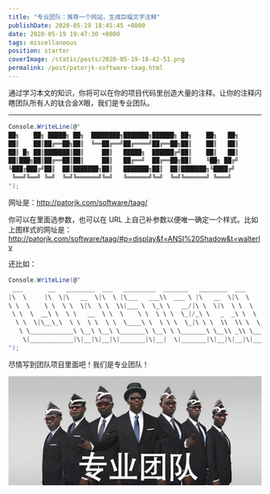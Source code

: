 ```yaml
---
title: "专业团队：推荐一个网站，生成巨幅文字注释"
publishDate: 2020-05-19 18:45:45 +0800
date: 2020-05-19 19:47:30 +0800
tags: miscellaneous
position: starter
coverImage: /static/posts/2020-05-19-18-42-51.png
permalink: /post/patorjk-software-taag.html
---
```


通过学习本文的知识，你将可以在你的项目代码里创造大量的注释。让你的注释闪瞎团队所有人的钛合金X眼，我们是专业团队。

---

```csharp
Console.WriteLine(@"
██╗    ██╗ █████╗ ██╗  ████████╗███████╗██████╗ ██╗    ██╗   ██╗
██║    ██║██╔══██╗██║  ╚══██╔══╝██╔════╝██╔══██╗██║    ██║   ██║
██║ █╗ ██║███████║██║     ██║   █████╗  ██████╔╝██║    ██║   ██║
██║███╗██║██╔══██║██║     ██║   ██╔══╝  ██╔══██╗██║    ╚██╗ ██╔╝
╚███╔███╔╝██║  ██║███████╗██║   ███████╗██║  ██║███████╗╚████╔╝ 
 ╚══╝╚══╝ ╚═╝  ╚═╝╚══════╝╚═╝   ╚══════╝╚═╝  ╚═╝╚══════╝ ╚═══╝  
");
```

网址是：<http://patorjk.com/software/taag/>

你可以在里面选参数，也可以在 URL 上自己补参数以便唯一确定一个样式。比如上图样式的网址是：<http://patorjk.com/software/taag/#p=display&f=ANSI%20Shadow&t=walterlv>

还比如：

```csharp
Console.WriteLine(@"
 ___       __   ________  ___   _________  _______   ________  ___       ___      ___ 
|\  \     |\  \|\   __  \|\  \ |\___   ___\\  ___ \ |\   __  \|\  \     |\  \    /  /|
\ \  \    \ \  \ \  \|\  \ \  \\|___ \  \_\ \   __/|\ \  \|\  \ \  \    \ \  \  /  / /
 \ \  \  __\ \  \ \   __  \ \  \    \ \  \ \ \  \_|/_\ \   _  _\ \  \    \ \  \/  / / 
  \ \  \|\__\_\  \ \  \ \  \ \  \____\ \  \ \ \  \_|\ \ \  \\  \\ \  \____\ \    / /  
   \ \____________\ \__\ \__\ \_______\ \__\ \ \_______\ \__\\ _\\ \_______\ \__/ /   
    \|____________|\|__|\|__|\|_______|\|__|  \|_______|\|__|\|__|\|_______|\|__|/    
");
```

尽情写到团队项目里面吧！我们是专业团队！

![专业团队](/static/posts/2020-05-19-18-42-51.png)


